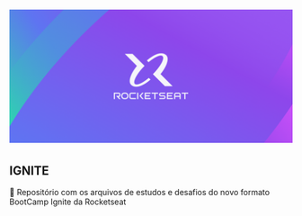 <h1 align="center" >
  <img src="https://raw.githubusercontent.com/Rocketseat/rocketseat-vscode-reactjs-snippets/master/images/rocketseat_logo.png" >
</h1>

## IGNITE

🚀 Repositório com os arquivos de estudos e desafios do novo formato BootCamp Ignite da Rocketseat